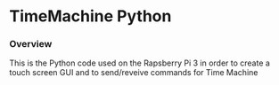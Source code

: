 # TimeMachine Python

### Overview 
This is the Python code used on the Rapsberry Pi 3 in order to create a touch screen GUI and to send/reveive commands for Time Machine
